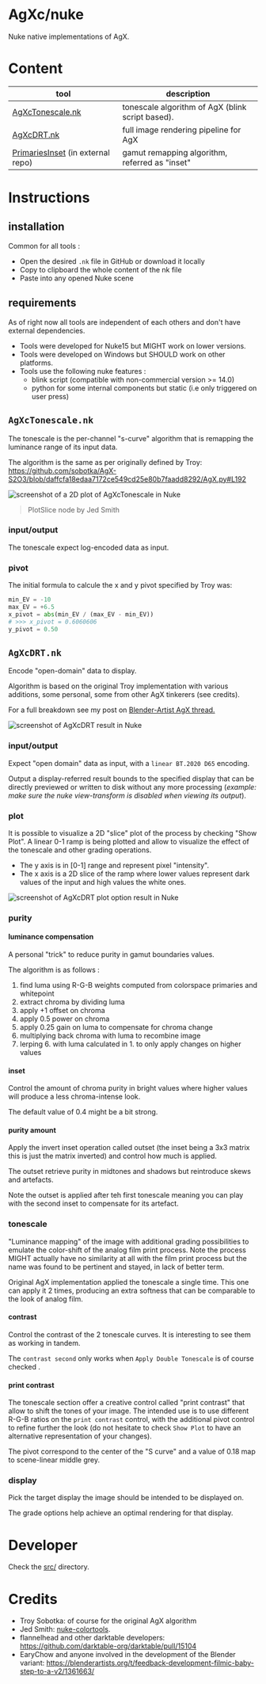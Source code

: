 # AgXc/nuke

Nuke native implementations of AgX.

# Content

| tool                                                                                                      | description                                      |
|-----------------------------------------------------------------------------------------------------------|--------------------------------------------------|
| [AgXcTonescale.nk](AgXcTonescale.nk)                                                                      | tonescale algorithm of AgX (blink script based). |
| [AgXcDRT.nk](AgXcDRT.nk)                                                                                  | full image rendering pipeline for AgX            |
| [PrimariesInset](https://github.com/MrLixm/Foundry_Nuke/blob/main/src/primaries_inset) (in external repo) | gamut remapping algorithm, referred as "inset"   |


# Instructions

## installation

Common for all tools :

- Open the desired `.nk` file in GitHub or download it locally
- Copy to clipboard the whole content of the nk file
- Paste into any opened Nuke scene

## requirements

As of right now all tools are independent of each others and don't have external dependencies.

* Tools were developed for Nuke15 but MIGHT work on lower versions.
* Tools were developed on Windows but SHOULD work on other platforms.
* Tools use the following nuke features :
  * blink script (compatible with non-commercial version >= 14.0)
  * python for some internal components but static (i.e only triggered on user press)


## `AgXcTonescale.nk`

The tonescale is the per-channel "s-curve" algorithm that is remapping the luminance
range of its input data.

The algorithm is the same as per originally defined by Troy:
https://github.com/sobotka/AgX-S2O3/blob/daffcfa18edaa7172ce549cd25e80b7faadd8292/AgX.py#L192

![screenshot of a 2D plot of AgXcTonescale in Nuke](doc/img/AgXcTonescale-plot.png)
> PlotSlice node by Jed Smith

### input/output

The tonescale expect log-encoded data as input. 

### pivot

The initial formula to calcule the x and y pivot specified by Troy was:

```python
min_EV = -10
max_EV = +6.5
x_pivot = abs(min_EV / (max_EV - min_EV))
# >>> x_pivot = 0.6060606
y_pivot = 0.50
```

## `AgXcDRT.nk`

Encode "open-domain" data to display.

Algorithm is based on the original Troy implementation with various additions,
some personal, some from other AgX tinkerers (see credits).

For a full breakdown see my post on [Blender-Artist AgX thread.](https://blenderartists.org/t/feedback-development-filmic-baby-step-to-a-v2/1361663/2316)

![screenshot of AgXcDRT result in Nuke](doc/img/AgXcDRT-main.png)

### input/output

Expect "open domain" data as input, with a `linear BT.2020 D65` encoding.

Output a display-referred result bounds to the specified display that can be directly
previewed or written to disk without any more processing (_example: make sure
the nuke view-transform is disabled when viewing its output_).

### plot

It is possible to visualize a 2D "slice" plot of the process by checking "Show Plot".
A linear 0-1 ramp is being plotted and allow to visualize the effect of the tonescale
and other grading operations.

* The y axis is in [0-1] range and represent pixel "intensity".
* The x axis is a 2D slice of the ramp where lower values represent dark values
of the input and high values the white ones.

![screenshot of AgXcDRT plot option result in Nuke](doc/img/AgXcDRT-plot.png)


### purity

#### luminance compensation

A personal "trick" to reduce purity in gamut boundaries values.

The algorithm is as follows :

1. find luma using R-G-B weights computed from colorspace primaries and whitepoint
2. extract chroma by dividing luma
3. apply +1 offset on chroma
4. apply 0.5 power on chroma
5. apply 0.25 gain on luma to compensate for chroma change
6. multiplying back chroma with luma to recombine image
7. lerping 6. with luma calculated in 1. to only apply changes on higher values


#### inset

Control the amount of chroma purity in bright values where higher values will
produce a less chroma-intense look.

The default value of 0.4 might be a bit strong.

#### purity amount

Apply the invert inset operation called outset (the inset being a 3x3 matrix 
this is just the matrix inverted) and control how much is applied.

The outset retrieve purity in midtones and shadows but reintroduce skews and
artefacts.

Note the outset is applied after teh first tonescale meaning you can play with
the second inset to compensate for its artefact.


### tonescale

"Luminance mapping" of the image with additional grading possibilities to emulate
the color-shift of the analog film print process. Note the process MIGHT actually
have no similarity at all with the film print process but the name was found to be pertinent
and stayed, in lack of better term.

Original AgX implementation applied the tonescale a single time. This one can apply
it 2 times, producing an extra softness that can be comparable to the look
of analog film.

#### contrast

Control the contrast of the 2 tonescale curves. It is interesting to see them
as working in tandem.

The `contrast second` only works when `Apply Double Tonescale` is of course checked .

#### print contrast

The tonescale section offer a creative control called "print contrast" that allow
to shift the tones of your image. The intended use is to use different R-G-B ratios
on the `print contrast` control, with the additional pivot control to refine further
the look (do not hesitate to check `Show Plot` to have an alternative representation
of your changes).

The pivot correspond to the center of the "S curve" and a value of 0.18 map to
scene-linear middle grey.


### display

Pick the target display the image should be intended to be displayed on.

The grade options help achieve an optimal rendering for that display.

# Developer

Check the [src/](src) directory.

# Credits

* Troy Sobotka: of course for the original AgX algorithm
* Jed Smith: [nuke-colortools](https://github.com/jedypod/nuke-colortools).
* flannelhead and other darktable developers: https://github.com/darktable-org/darktable/pull/15104
* EaryChow and anyone involved in the development of the Blender variant: https://blenderartists.org/t/feedback-development-filmic-baby-step-to-a-v2/1361663/